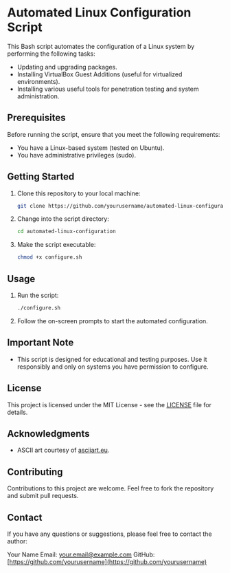 # Automated Linux Configuration Script

This Bash script automates the configuration of a Linux system by performing the following tasks:
- Updating and upgrading packages.
- Installing VirtualBox Guest Additions (useful for virtualized environments).
- Installing various useful tools for penetration testing and system administration.

## Prerequisites

Before running the script, ensure that you meet the following requirements:

- You have a Linux-based system (tested on Ubuntu).
- You have administrative privileges (sudo).

## Getting Started

1. Clone this repository to your local machine:

    ```bash
    git clone https://github.com/yourusername/automated-linux-configuration.git
    ```

2. Change into the script directory:

    ```bash
    cd automated-linux-configuration
    ```

3. Make the script executable:

    ```bash
    chmod +x configure.sh
    ```

## Usage

1. Run the script:

    ```bash
    ./configure.sh
    ```

2. Follow the on-screen prompts to start the automated configuration.

## Important Note

- This script is designed for educational and testing purposes. Use it responsibly and only on systems you have permission to configure.

## License

This project is licensed under the MIT License - see the [LICENSE](LICENSE) file for details.

## Acknowledgments

- ASCII art courtesy of [asciiart.eu](https://www.asciiart.eu/).

## Contributing

Contributions to this project are welcome. Feel free to fork the repository and submit pull requests.

## Contact

If you have any questions or suggestions, please feel free to contact the author:

Your Name
Email: your.email@example.com
GitHub: [https://github.com/yourusername](https://github.com/yourusername)

